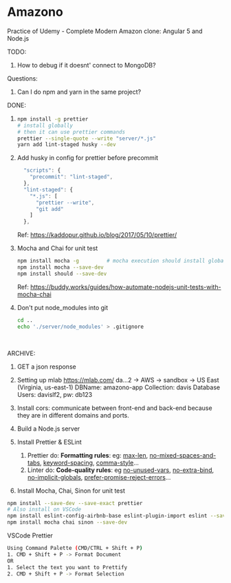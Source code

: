 # Amazono
Practice of Udemy - Complete Modern Amazon clone: Angular 5 and Node.js



TODO:

1. How to debug if it doesnt' connect to MongoDB?



Questions:

1. Can I do npm and yarn in the same project?



DONE:

1. ```sh
   npm install -g prettier
   # install globally
   # then it can use prettier commands
   prettier --single-quote --write "server/*.js"
   yarn add lint-staged husky --dev
   ```

2. Add husky in config for prettier before precommit 

   ```js
     "scripts": {
       "precommit": "lint-staged",
     },
     "lint-staged": {
       "*.js": [
         "prettier --write",
         "git add"
       ]
     },
   ```

   Ref: https://kaddopur.github.io/blog/2017/05/10/prettier/

3. Mocha and Chai for unit test

   ```sh
   npm install mocha -g      	# mocha execution should install globally
   npm install mocha --save-dev
   npm install should --save-dev
   ```

   Ref: https://buddy.works/guides/how-automate-nodejs-unit-tests-with-mocha-chai

4. Don't put node_modules into git

   ```sh
   cd ..
   echo './server/node_modules' > .gitignore
   ```

   ​



ARCHIVE:

1. GET a json response
2. Setting up mlab https://mlab.com/
   da…2 -> AWS -> sandbox -> US East (Virginia, us-east-1)
   DBName: amazono-app
   Collection: davis
   Database Users: davislf2, pw: db123
3. Install cors: communicate between front-end and back-end because they are in different domains and ports.


1. Build a Node.js server
2. Install Prettier & ESLint
   1. Prettier do: **Formatting rules**: eg: [max-len](http://eslint.org/docs/rules/max-len), [no-mixed-spaces-and-tabs](http://eslint.org/docs/rules/no-mixed-spaces-and-tabs), [keyword-spacing](http://eslint.org/docs/rules/keyword-spacing), [comma-style](http://eslint.org/docs/rules/comma-style)...
   2. Linter do: **Code-quality rules**: eg [no-unused-vars](http://eslint.org/docs/rules/no-unused-vars), [no-extra-bind](http://eslint.org/docs/rules/no-extra-bind), [no-implicit-globals](http://eslint.org/docs/rules/no-implicit-globals), [prefer-promise-reject-errors](http://eslint.org/docs/rules/prefer-promise-reject-errors)...
3. Install Mocha, Chai, Sinon for unit test



```sh
npm install --save-dev --save-exact prettier
# Also install on VSCode
npm install eslint-config-airbnb-base eslint-plugin-import eslint --save-dev
npm install mocha chai sinon --save-dev
```



VSCode Prettier

```sh
Using Command Palette (CMD/CTRL + Shift + P)
1. CMD + Shift + P -> Format Document
OR
1. Select the text you want to Prettify
2. CMD + Shift + P -> Format Selection
```

